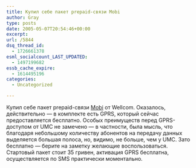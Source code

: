 ```yaml
---
title: Купил себе пакет prepaid-связи Mobi
author: Gray
type: posts
date: 2005-05-07T20:54:46+00:00
excerpt:
url: /5844
dsq_thread_id:
  - 1726661378
esml_socialcount_LAST_UPDATED:
  - 1497199682
essb_cache_expire:
  - 1614495196
categories:
  - Uncategorized

---
```








Купил себе пакет prepaid-связи <a href="http://www.mobi-gsm.com.ua/" target="_blank">Mobi</a> от Wellcom. Оказалось, действительно &#8212; в комплекте есть GPRS, который сейчас предоставляется бесплатно. Особых преимуществ перед GPRS-доступом от UMC не замечено &#8212; в частности, была мысль, что благодаря небольшому количеству абонентов на передачу данных выделяется большая полоса, но, видимо, не больше, чем у UMC. Зато бесплатно &#8212; берите на заметку желающие воспользоваться. Стартовый пакет стоит 35 гривен, активация GPRS бесплатна, осуществляется по SMS практически моментально.